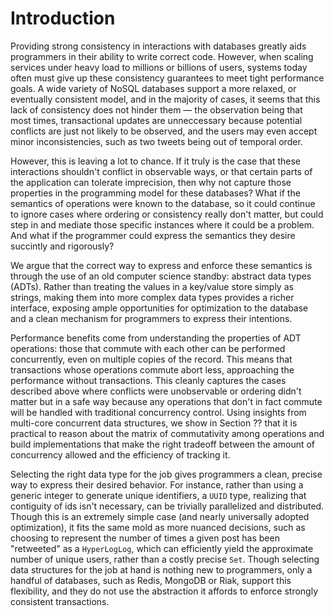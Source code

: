 # Introduction

Providing strong consistency in interactions with databases greatly aids programmers in their ability to write correct code. However, when scaling services under heavy load to millions or billions of users, systems today often must give up these consistency guarantees to meet tight performance goals. A wide variety of NoSQL databases support a more relaxed, or eventually consistent model, and in the majority of cases, it seems that this lack of consistency does not hinder them — the observation being that most times, transactional updates are unneccessary because potential conflicts are just not likely to be observed, and the users may even accept minor inconsistencies, such as two tweets being out of temporal order.

However, this is leaving a lot to chance. If it truly is the case that these interactions shouldn't conflict in observable ways, or that certain parts of the application can tolerate imprecision, then why not capture those properties in the programming model for these databases? What if the semantics of operations were known to the database, so it could continue to ignore cases where ordering or consistency really don't matter, but could step in and mediate those specific instances where it could be a problem. And what if the programmer could express the semantics they desire succintly and rigorously?

We argue that the correct way to express and enforce these semantics is through the use of an old computer science standby: abstract data types (ADTs). Rather than treating the values in a key/value store simply as strings, making them into more complex data types provides a richer interface, exposing ample opportunities for optimization to the database and a clean mechanism for programmers to express their intentions.

Performance benefits come from understanding the properties of ADT operations: those that commute with each other can be performed concurrently, even on multiple copies of the record. This means that transactions whose operations commute abort less, approaching the performance without transactions. This cleanly captures the cases described above where conflicts were unobservable or ordering didn't matter but in a safe way because any operations that don't in fact commute will be handled with traditional concurrency control. Using insights from multi-core concurrent data structures, we show in Section ?? that it is practical to reason about the matrix of commutativity among operations and build implementations that make the right tradeoff between the amount of concurrency allowed and the efficiency of tracking it.

Selecting the right data type for the job gives programmers a clean, precise way to express their desired behavior. For instance, rather than using a generic integer to generate unique identifiers, a `UUID` type, realizing that contiguity of ids isn't necessary, can be trivially parallelized and distributed. Though this is an extremely simple case (and nearly universally adopted optimization), it fits the same mold as more nuanced decisions, such as choosing to represent the number of times a given post has been "retweeted" as a `HyperLogLog`, which can efficiently yield the approximate number of unique users, rather than a costly precise `Set`. Though selecting data structures for the job at hand is nothing new to programmers, only a handful of databases, such as Redis, MongoDB or Riak, support this flexibility, and they do not use the abstraction it affords to enforce strongly consistent transactions.
